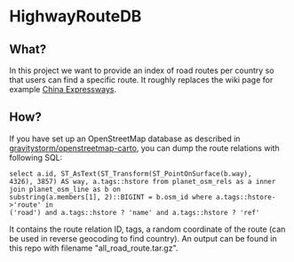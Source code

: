 # HighwayRouteDB

## What?

In this project we want to provide an index of road routes per
country so that users can find a specific route. It roughly replaces the wiki
page for example [China Expressways](https://wiki.openstreetmap.org/wiki/China/Transport/Expressways).

## How?

If you have set up an OpenStreetMap database as described in
[gravitystorm/openstreetmap-carto](https://github.com/gravitystorm/openstreetmap-carto),
you can dump the route relations with following SQL:

```
select a.id, ST_AsText(ST_Transform(ST_PointOnSurface(b.way),
4326), 3857) AS way, a.tags::hstore from planet_osm_rels as a inner join planet_osm_line as b on
substring(a.members[1], 2)::BIGINT = b.osm_id where a.tags::hstore->'route' in
('road') and a.tags::hstore ? 'name' and a.tags::hstore ? 'ref'
```

It contains the route relation ID, tags, a random coordinate of the route (can be used in
reverse geocoding to find country). An output can be found in this repo with
filename "all_road_route.tar.gz".
